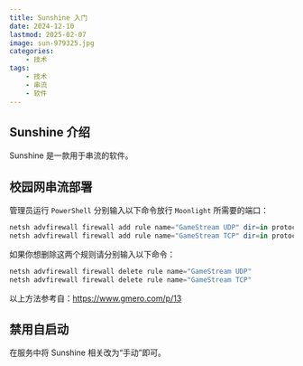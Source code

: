 ```yaml
---
title: Sunshine 入门
date: 2024-12-10
lastmod: 2025-02-07
image: sun-979325.jpg
categories:
    - 技术
tags:
    - 技术
    - 串流
    - 软件
---
```


## Sunshine 介绍

Sunshine 是一款用于串流的软件。

## 校园网串流部署

管理员运行 `PowerShell` 分别输入以下命令放行 `Moonlight` 所需要的端口：

```powershell
netsh advfirewall firewall add rule name="GameStream UDP" dir=in protocol=udp localport=5353,47998-48010 action=allow
netsh advfirewall firewall add rule name="GameStream TCP" dir=in protocol=tcp localport=47984,47989,48010 action=allow
```

如果你想删除这两个规则请分别输入以下命令：

```powershell
netsh advfirewall firewall delete rule name="GameStream UDP"
netsh advfirewall firewall delete rule name="GameStream TCP"
```

以上方法参考自：<https://www.gmero.com/p/13>

## 禁用自启动

在服务中将 Sunshine 相关改为“手动”即可。
